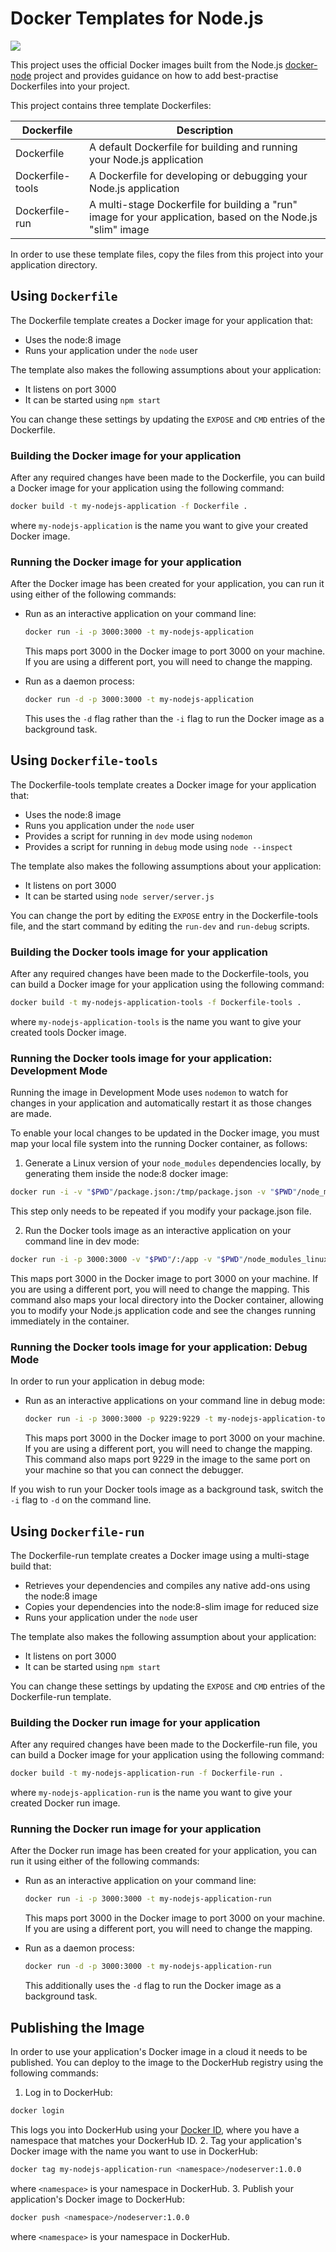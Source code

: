 # Docker Templates for Node.js
<a href='http://CloudNativeJS.io/'><img src='https://img.shields.io/badge/homepage-CloudNativeJS-blue.svg'></a>

This project uses the official Docker images built from the Node.js [docker-node](https://github.com/nodejs/docker-node) project and provides guidance on how to add best-practise Dockerfiles into your project.


This project contains three template Dockerfiles:

| Dockerfile        | Description                                                           |
|-------------------|-----------------------------------------------------------------------|  
| Dockerfile        | A default Dockerfile for building and running your Node.js application | 
| Dockerfile-tools  | A Dockerfile for developing or debugging your Node.js application     | 
| Dockerfile-run    | A multi-stage Dockerfile for building a "run" image for your application, based on the Node.js "slim" image | 

In order to use these template files, copy the files from this project into your application directory.

## Using `Dockerfile`

The Dockerfile template creates a Docker image for your application that: 

* Uses the node:8 image 
* Runs your application under the `node` user 

The template also makes the following assumptions about your application: 

* It listens on port 3000 
* It can be started using `npm start` 

You can change these settings by updating the `EXPOSE` and `CMD` entries of the Dockerfile.

### Building the Docker image for your application 
After any required changes have been made to the Dockerfile, you can build a Docker image for your application using the following command: 

```sh
docker build -t my-nodejs-application -f Dockerfile .
```
where `my-nodejs-application` is the name you want to give your created Docker image.

### Running the Docker image for your application
After the Docker image has been created for your application, you can run it using either of the following commands: 

* Run as an interactive application on your command line:
  ```sh
  docker run -i -p 3000:3000 -t my-nodejs-application
  ```
  This maps port 3000 in the Docker image to port 3000 on your machine. If you are using a different port, you will need to change the mapping.
  
* Run as a daemon process:
  ```sh
  docker run -d -p 3000:3000 -t my-nodejs-application
  ``` 
  This uses the `-d` flag rather than the `-i` flag to run the Docker image as a background task.
  
## Using `Dockerfile-tools`

The Dockerfile-tools template creates a Docker image for your application that: 

* Uses the node:8 image 
* Runs you application under the `node` user 
* Provides a script for running in `dev` mode using `nodemon`
* Provides a script for running in `debug` mode using `node --inspect`

The template also makes the following assumptions about your application: 

* It listens on port 3000 
* It can be started using `node server/server.js` 

You can change the port by editing the `EXPOSE` entry in the Dockerfile-tools file, and the start command by editing the `run-dev` and `run-debug` scripts.

### Building the Docker tools image for your application 
After any required changes have been made to the Dockerfile-tools, you can build a Docker image for your application using the following command: 

```sh
docker build -t my-nodejs-application-tools -f Dockerfile-tools .
```
where `my-nodejs-application-tools` is the name you want to give your created tools Docker image.

### Running the Docker tools image for your application: Development Mode
Running the image in Development Mode uses `nodemon` to watch for changes in your application and automatically restart it as those changes are made.

To enable your local changes to be updated in the Docker image, you must map your local file system into the running Docker container, as follows:

1. Generate a Linux version of your `node_modules` dependencies locally, by generating them inside the node:8 docker image:
  ```sh
  docker run -i -v "$PWD"/package.json:/tmp/package.json -v "$PWD"/node_modules_linux:/tmp/node_modules -w /tmp -t node:8 npm install
  ```
  This step only needs to be repeated if you modify your package.json file.
  
2. Run the Docker tools image as an interactive application on your command line in dev mode:
  ```sh
  docker run -i -p 3000:3000 -v "$PWD"/:/app -v "$PWD"/node_modules_linux:/app/node_modules -t my-nodejs-application-tools /bin/run-dev
  ```
  This maps port 3000 in the Docker image to port 3000 on your machine. If you are using a different port, you will need to change the mapping.
  This command also maps your local directory into the Docker container, allowing you to modify your Node.js application code and see the changes running immediately in the container.
     
### Running the Docker tools image for your application: Debug Mode
          
In order to run your application in debug mode:
* Run as an interactive applications on your command line in debug mode:
  ```sh
  docker run -i -p 3000:3000 -p 9229:9229 -t my-nodejs-application-tools /bin/run-debug
  ```
  This maps port 3000 in the Docker image to port 3000 on your machine. If you are using a different port, you will need to change the mapping.  
  This command also maps port 9229 in the image to the same port on your machine so that you can connect the debugger.
  
If you wish to run your Docker tools image as a background task, switch the `-i` flag to `-d` on the command line.

## Using `Dockerfile-run`
The Dockerfile-run template creates a Docker image using a multi-stage build that:

* Retrieves your dependencies and compiles any native add-ons using the node:8 image
* Copies your dependencies into the node:8-slim image for reduced size
* Runs your application under the `node` user 

The template also makes the following assumption about your application: 

* It listens on port 3000 
* It can be started using `npm start` 

You can change these settings by updating the `EXPOSE` and `CMD` entries of the Dockerfile-run template.

### Building the Docker run image for your application 
After any required changes have been made to the Dockerfile-run file, you can build a Docker image for your application using the following command: 

```sh
docker build -t my-nodejs-application-run -f Dockerfile-run .
```
where `my-nodejs-application-run` is the name you want to give your created Docker run image.

### Running the Docker run image for your application
After the Docker run image has been created for your application, you can run it using either of the following commands: 

* Run as an interactive application on your command line:
  ```sh
  docker run -i -p 3000:3000 -t my-nodejs-application-run
  ```
  This maps port 3000 in the Docker image to port 3000 on your machine. If you are using a different port, you will need to change the mapping.
  
* Run as a daemon process:
  ```sh
  docker run -d -p 3000:3000 -t my-nodejs-application-run
  ``` 
  This additionally uses the `-d` flag to run the Docker image as a background task.
  
## Publishing the Image
In order to use your application's Docker image in a cloud it needs to be published. You can deploy to the image to the DockerHub registry using the following commands:

1. Log in to DockerHub:  
  ```sh
  docker login
  ```  
  This logs you into DockerHub using your [Docker ID](https://docs.docker.com/docker-id/#/register-for-a-docker-id), where you have a namespace that matches your DockerHub ID.
2. Tag your application's Docker image with the name you want to use in DockerHub:
  ```sh
  docker tag my-nodejs-application-run <namespace>/nodeserver:1.0.0
  ```  
  where `<namespace>` is your namespace in DockerHub.
3. Publish your application's Docker image to DockerHub:
  ```sh
  docker push <namespace>/nodeserver:1.0.0
  ```  
  where `<namespace>` is your namespace in DockerHub.


